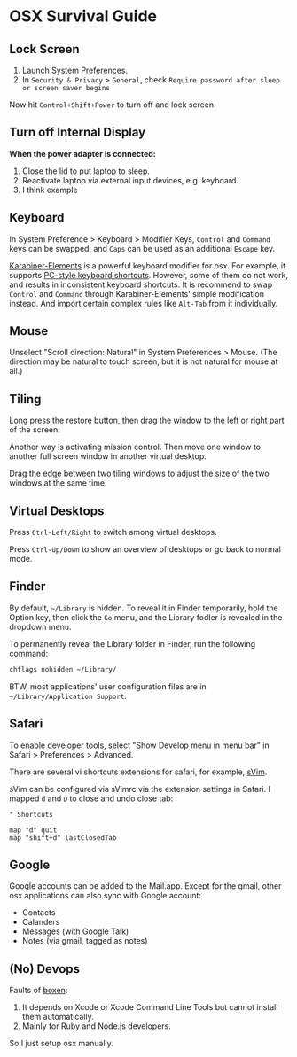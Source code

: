 # OSX Survival Guide

## Lock Screen

1. Launch System Preferences.
2. In `Security & Privacy` > `General`, check `Require password after sleep or screen saver begins`

Now hit `Control+Shift+Power` to turn off and lock screen.

## Turn off Internal Display

**When the power adapter is connected:**

1. Close the lid to put laptop to sleep.
2. Reactivate laptop via external input devices, e.g. keyboard.
3. I think example

## Keyboard

In System Preference > Keyboard > Modifier Keys,
`Control` and `Command` keys can be swapped,
and `Caps` can be used as an additional `Escape` key.

[Karabiner-Elements][karabiner] is a powerful keyboard modifier for osx.
For example, it supports [PC-style keyboard shortcuts][pc-style].
However, some of them do not work, and results in inconsistent keyboard shortcuts.
It is recommend to swap `Control` and `Command` through Karabiner-Elements' simple modification instead.
And import certain complex rules like `Alt-Tab` from it individually. 

[karabiner]: https://pqrs.org/osx/karabiner/document.html#configuration-simple-modifications

[pc-style]: https://pqrs.org/osx/karabiner/complex_modifications/#pc_shortcut

## Mouse

Unselect "Scroll direction: Natural" in System Preferences > Mouse.
(The direction may be natural to touch screen, but it is not natural for mouse at all.) 

## Tiling

Long press the restore button, then drag the window to the left or right part of the screen.

Another way is activating mission control.
Then move one window to another full screen window in another virtual desktop.

Drag the edge between two tiling windows to adjust the size of the two windows at the same time.

## Virtual Desktops

Press `Ctrl-Left/Right` to switch among virtual desktops.

Press `Ctrl-Up/Down` to show an overview of desktops or go back to normal mode.

## Finder

By default, `~/Library` is hidden.
To reveal it in Finder temporarily,
hold the Option key, then click the `Go` menu,
and the Library fodler is revealed in the dropdown menu.

To permanently reveal the Library folder in Finder, run the following command:

```sh
chflags nohidden ~/Library/
```

BTW, most applications' user configuration files are in `~/Library/Application Support`.

## Safari

To enable developer tools, select "Show Develop menu in menu bar" in Safari > Preferences > Advanced.

There are several vi shortcuts extensions for safari, for example, [sVim].

[sVim]: https://github.com/flipxfx/sVim

sVim can be configured via sVimrc via the extension settings in Safari.
I mapped `d` and `D` to close and undo close tab:

```
" Shortcuts

map "d" quit
map "shift+d" lastClosedTab
```

## Google

Google accounts can be added to the Mail.app.
Except for the gmail, other osx applications can also sync with Google account:

- Contacts
- Calanders
- Messages (with Google Talk)
- Notes (via gmail, tagged as notes)

## (No) Devops

Faults of [boxen]:

1. It depends on Xcode or Xcode Command Line Tools but cannot install them automatically.
2. Mainly for Ruby and Node.js developers.

[boxen]: https://github.com/boxen/our-boxen/

So I just setup osx manually.
